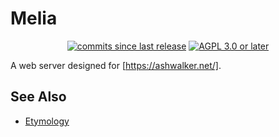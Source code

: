 # Melia

<p align="center">
  <a href="https://github.com/SignalWalker/melia/commits/main"><img src="https://img.shields.io/github/commits-since/SignalWalker/melia/0.1.0" alt="commits since last release"/></a>
  <a href="https://opensource.org/licenses/agpl-license"><img src="https://img.shields.io/github/license/SignalWalker/melia" alt="AGPL 3.0 or later"/></a>
</p>

A web server designed for [https://ashwalker.net/].

## See Also

* [Etymology](https://en.wikipedia.org/wiki/Meliae)
